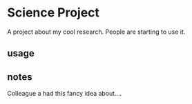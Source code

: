 # Science Project
A project about my cool research.
People are starting to use it.
## usage

## notes
Colleague a had this fancy idea about.... 
